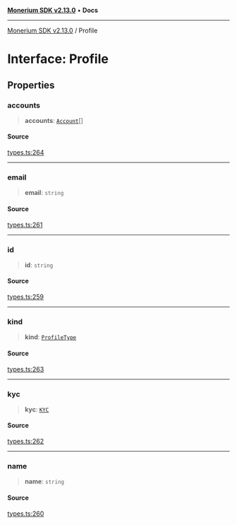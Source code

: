 [**Monerium SDK v2.13.0**](../README.md) • **Docs**

---

[Monerium SDK v2.13.0](../README.md) / Profile

# Interface: Profile

## Properties

### accounts

> **accounts**: [`Account`](Account.md)[]

#### Source

[types.ts:264](https://github.com/monerium/js-monorepo/blob/4397cd6d6b171e9f3bbb7c9a2278e6782b814c1a/packages/sdk/src/types.ts#L264)

---

### email

> **email**: `string`

#### Source

[types.ts:261](https://github.com/monerium/js-monorepo/blob/4397cd6d6b171e9f3bbb7c9a2278e6782b814c1a/packages/sdk/src/types.ts#L261)

---

### id

> **id**: `string`

#### Source

[types.ts:259](https://github.com/monerium/js-monorepo/blob/4397cd6d6b171e9f3bbb7c9a2278e6782b814c1a/packages/sdk/src/types.ts#L259)

---

### kind

> **kind**: [`ProfileType`](../enumerations/ProfileType.md)

#### Source

[types.ts:263](https://github.com/monerium/js-monorepo/blob/4397cd6d6b171e9f3bbb7c9a2278e6782b814c1a/packages/sdk/src/types.ts#L263)

---

### kyc

> **kyc**: [`KYC`](KYC.md)

#### Source

[types.ts:262](https://github.com/monerium/js-monorepo/blob/4397cd6d6b171e9f3bbb7c9a2278e6782b814c1a/packages/sdk/src/types.ts#L262)

---

### name

> **name**: `string`

#### Source

[types.ts:260](https://github.com/monerium/js-monorepo/blob/4397cd6d6b171e9f3bbb7c9a2278e6782b814c1a/packages/sdk/src/types.ts#L260)

